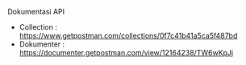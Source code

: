 Dokumentasi API
- Collection : https://www.getpostman.com/collections/0f7c41b41a5ca5f487bd
- Dokumenter : https://documenter.getpostman.com/view/12164238/TW6wKpJj

